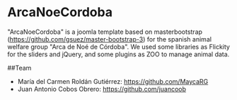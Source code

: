 # ArcaNoeCordoba
"ArcaNoeCordoba" is a joomla template based on masterbootstrap (https://github.com/gsuez/master-bootstrap-3) for the spanish animal welfare group "Arca de Noé de Córdoba". We used some libraries as Flickity for the sliders and jQuery, and some plugins as ZOO to manage animal data.

##Team
* María del Carmen Roldán Gutiérrez: https://github.com/MaycaRG
* Juan Antonio Cobos Obrero: https://github.com/juancoob
